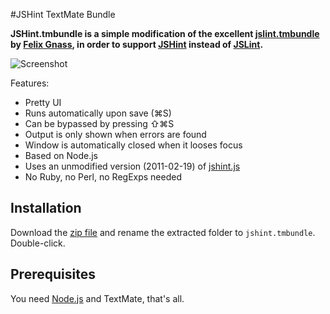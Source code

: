 #JSHint TextMate Bundle

**JSHint.tmbundle is a simple modification of the excellent [jslint.tmbundle](https://github.com/fgnass/jslint.tmbundle) by [Felix Gnass](https://github.com/fgnass), in order to support [JSHint](http://jshint.com/) instead of [JSLint](http://www.jslint.com/).**

![Screenshot](https://github.com/downloads/fgnass/fgnass.github.com/jslint.png)

Features:

* Pretty UI
* Runs automatically upon save (⌘S)
* Can be bypassed by pressing ⇧⌘S
* Output is only shown when errors are found
* Window is automatically closed when it looses focus
* Based on Node.js
* Uses an unmodified version (2011-02-19) of [jshint.js](http://jshint.com/jshint.js)
* No Ruby, no Perl, no RegExps needed

## Installation

Download the [zip file](http://github.com/bpierre/jshint.tmbundle/zipball/master) and rename the
extracted folder to `jshint.tmbundle`. Double-click.

## Prerequisites

You need [Node.js](http://nodejs.org/) and TextMate, that's all.